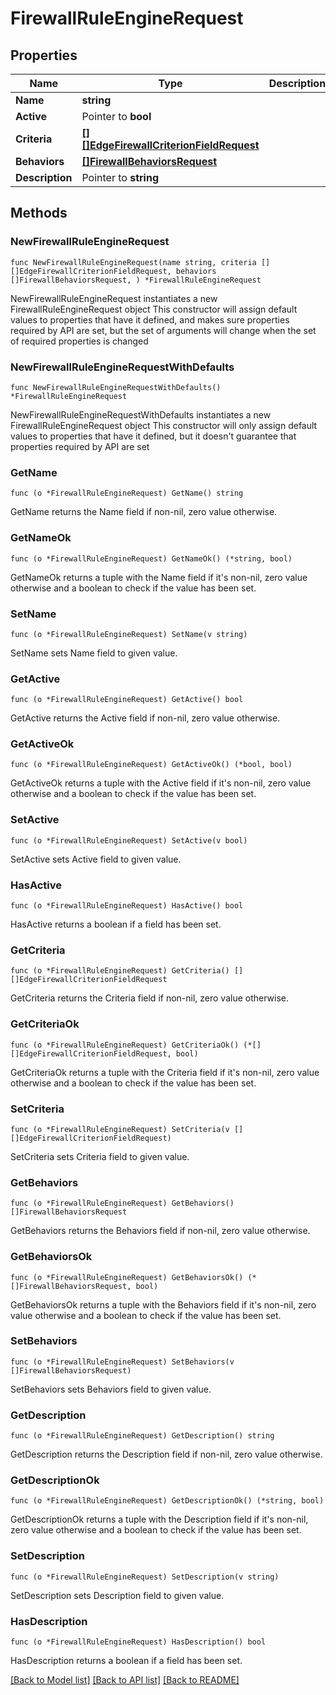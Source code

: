 # FirewallRuleEngineRequest

## Properties

Name | Type | Description | Notes
------------ | ------------- | ------------- | -------------
**Name** | **string** |  | 
**Active** | Pointer to **bool** |  | [optional] 
**Criteria** | [**[][]EdgeFirewallCriterionFieldRequest**]([]EdgeFirewallCriterionFieldRequest.md) |  | 
**Behaviors** | [**[]FirewallBehaviorsRequest**](FirewallBehaviorsRequest.md) |  | 
**Description** | Pointer to **string** |  | [optional] 

## Methods

### NewFirewallRuleEngineRequest

`func NewFirewallRuleEngineRequest(name string, criteria [][]EdgeFirewallCriterionFieldRequest, behaviors []FirewallBehaviorsRequest, ) *FirewallRuleEngineRequest`

NewFirewallRuleEngineRequest instantiates a new FirewallRuleEngineRequest object
This constructor will assign default values to properties that have it defined,
and makes sure properties required by API are set, but the set of arguments
will change when the set of required properties is changed

### NewFirewallRuleEngineRequestWithDefaults

`func NewFirewallRuleEngineRequestWithDefaults() *FirewallRuleEngineRequest`

NewFirewallRuleEngineRequestWithDefaults instantiates a new FirewallRuleEngineRequest object
This constructor will only assign default values to properties that have it defined,
but it doesn't guarantee that properties required by API are set

### GetName

`func (o *FirewallRuleEngineRequest) GetName() string`

GetName returns the Name field if non-nil, zero value otherwise.

### GetNameOk

`func (o *FirewallRuleEngineRequest) GetNameOk() (*string, bool)`

GetNameOk returns a tuple with the Name field if it's non-nil, zero value otherwise
and a boolean to check if the value has been set.

### SetName

`func (o *FirewallRuleEngineRequest) SetName(v string)`

SetName sets Name field to given value.


### GetActive

`func (o *FirewallRuleEngineRequest) GetActive() bool`

GetActive returns the Active field if non-nil, zero value otherwise.

### GetActiveOk

`func (o *FirewallRuleEngineRequest) GetActiveOk() (*bool, bool)`

GetActiveOk returns a tuple with the Active field if it's non-nil, zero value otherwise
and a boolean to check if the value has been set.

### SetActive

`func (o *FirewallRuleEngineRequest) SetActive(v bool)`

SetActive sets Active field to given value.

### HasActive

`func (o *FirewallRuleEngineRequest) HasActive() bool`

HasActive returns a boolean if a field has been set.

### GetCriteria

`func (o *FirewallRuleEngineRequest) GetCriteria() [][]EdgeFirewallCriterionFieldRequest`

GetCriteria returns the Criteria field if non-nil, zero value otherwise.

### GetCriteriaOk

`func (o *FirewallRuleEngineRequest) GetCriteriaOk() (*[][]EdgeFirewallCriterionFieldRequest, bool)`

GetCriteriaOk returns a tuple with the Criteria field if it's non-nil, zero value otherwise
and a boolean to check if the value has been set.

### SetCriteria

`func (o *FirewallRuleEngineRequest) SetCriteria(v [][]EdgeFirewallCriterionFieldRequest)`

SetCriteria sets Criteria field to given value.


### GetBehaviors

`func (o *FirewallRuleEngineRequest) GetBehaviors() []FirewallBehaviorsRequest`

GetBehaviors returns the Behaviors field if non-nil, zero value otherwise.

### GetBehaviorsOk

`func (o *FirewallRuleEngineRequest) GetBehaviorsOk() (*[]FirewallBehaviorsRequest, bool)`

GetBehaviorsOk returns a tuple with the Behaviors field if it's non-nil, zero value otherwise
and a boolean to check if the value has been set.

### SetBehaviors

`func (o *FirewallRuleEngineRequest) SetBehaviors(v []FirewallBehaviorsRequest)`

SetBehaviors sets Behaviors field to given value.


### GetDescription

`func (o *FirewallRuleEngineRequest) GetDescription() string`

GetDescription returns the Description field if non-nil, zero value otherwise.

### GetDescriptionOk

`func (o *FirewallRuleEngineRequest) GetDescriptionOk() (*string, bool)`

GetDescriptionOk returns a tuple with the Description field if it's non-nil, zero value otherwise
and a boolean to check if the value has been set.

### SetDescription

`func (o *FirewallRuleEngineRequest) SetDescription(v string)`

SetDescription sets Description field to given value.

### HasDescription

`func (o *FirewallRuleEngineRequest) HasDescription() bool`

HasDescription returns a boolean if a field has been set.


[[Back to Model list]](../README.md#documentation-for-models) [[Back to API list]](../README.md#documentation-for-api-endpoints) [[Back to README]](../README.md)



